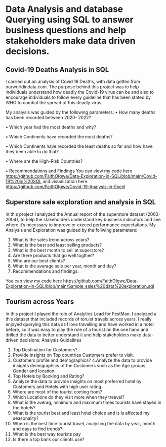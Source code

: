 # Data Analysis and database Querying using SQL to answer business questions and help stakeholders make data driven decisions.


## Covid-19 Deaths Analysis in SQL
I carried out an analysis of Covid 19 Deaths, with data gotten from ourworldindata.com. The purpose behind this project was to help individuals understand how deadly the  Covid-19 virus can be and also to encourage individuals to follow every guideline that has been stated by WHO to combat the spread of this deadly virus.

My analysis was guided by the following parameters:
• How many deaths has been recorded between 2020- 2022?

• Which year had the most deaths and why?

• Which Continents have recorded the most deaths?

• Which Continents have recorded the least deaths so far and how have they been able to do 
that?

• Where are the High-Risk Countries?

• Recommendations and Findings
You can view my code here https://github.com/FaithOIgwe/Data-Exploration-in-SQL/blob/main/Covid-19%20in%20SQL and visualization here https://github.com/FaithOIgwe/Covid-19-Analysis-in-Excel

## Superstore sale exploration and analysis in SQL
In this project I analyzed the Annual report of the superstore dataset (2003-2004), to help the stakeholders understand key business indicators and see where it’s necessary to improve or exceed performance expectations.
My Analysis and Exploration was guided by the follwing parameters:
 1. What is the sales trend across years?
 2. What is the best and least selling products?
 3. What is the best month to sell at superstore?
 4. Are there products that go well togther?
 5. Who are our best clients?
 6. What is the average sale per year, month and day?
 7. Recommendations and findings.

You can view my code here https://github.com/FaithOIgwe/Data-Exploration-in-SQL/blob/main/Sample_sales%20data%20exploration.sql

## Tourism across Years
In this project I played the  role of Analytics Lead for FestMan. I analyzed a this dataset that included records of toruist travels across years. I really enjoyed querying this data as I love travelling and have worked in a hotel before, so it was easy to play the role of a tourist on the one hand and drilled the data to better understand it and help  stakeholders make data-driven decisions.
 Analysis Guidelines
1. Top Destination for Customers?
2. Provide insights on Top countries Customers prefer to visit.
3. Customers profile and demographics?
4.Analyze the data to provide insights demographics of the Customers such as the Age groups, Gender and location.
5. Top Hotels by Booking and Rating?
6. Analyze the data to provide insights on most preferred hotel by Customers and Hotels with high user rating.
7. Where are most of the tourist coming from?
8. Which Locations do they visit more when they treavel?
9. What is the averag, minimum and maximum times tourists have stayed in the hotels?
10. What is the tourist best and least hotel choice and is is affected my seasonality?
11. When is the best time tourist travel, analyzing the data by year, month and days to find trends?
12. What is the best way tourists pay 
13. Is there a top bank our clients use?



